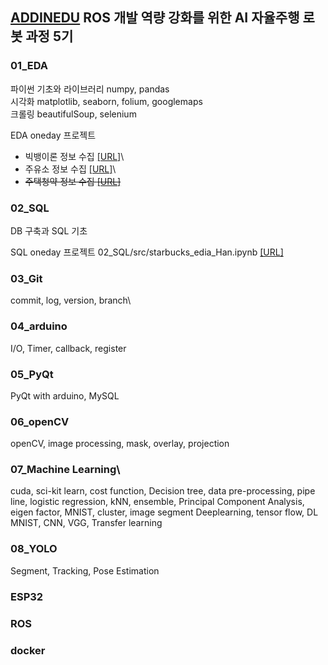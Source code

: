 ## [ADDINEDU](https://github.com/addinedu-ros-5th) ROS 개발 역량 강화를 위한 AI 자율주행 로봇 과정 5기

### 01_EDA
파이썬 기초와 라이브러리 numpy, pandas\
시각화 matplotlib, seaborn, folium, googlemaps\
크롤링 beautifulSoup,  selenium

EDA oneday 프로젝트
* 빅뱅이론 정보 수집 [[URL]](https://github.com/OProcessing/Bootcamp_addinedu/blob/main/01_EDA/src/0229_eda_bigbang_han.ipynb)\
* 주유소 정보 수집 [[URL]](https://github.com/OProcessing/Bootcamp_addinedu/blob/main/01_EDA/src/0229_eda_gasStation_han.ipynb)\
* ~~주택청약 정보 수집 [[URL]](https://github.com/OProcessing/Bootcamp_addinedu/blob/main/01_EDA/src/0229_eda_applyhome_han.ipynb)~~



### 02_SQL
DB 구축과 SQL 기초

SQL oneday 프로젝트
02_SQL/src/starbucks_edia_Han.ipynb
[[URL]](https://github.com/OProcessing/Bootcamp_addinedu/blob/main/02_SQL/src/starbucks_edia_Han.ipynb)


### 03_Git
commit, log, version, branch\

### 04_arduino
I/O, Timer, callback, register

### 05_PyQt
PyQt with arduino, MySQL

### 06_openCV
openCV, image processing, mask, overlay, projection

### 07_Machine Learning\
cuda, sci-kit learn, cost function, Decision tree, data pre-processing, pipe line, logistic regression, kNN, ensemble, Principal Component Analysis, eigen factor, MNIST, cluster, image segment
Deeplearning, tensor flow, DL MNIST, CNN, VGG, Transfer learning

### 08_YOLO
Segment, Tracking, Pose Estimation

### ESP32
### ROS
### docker
